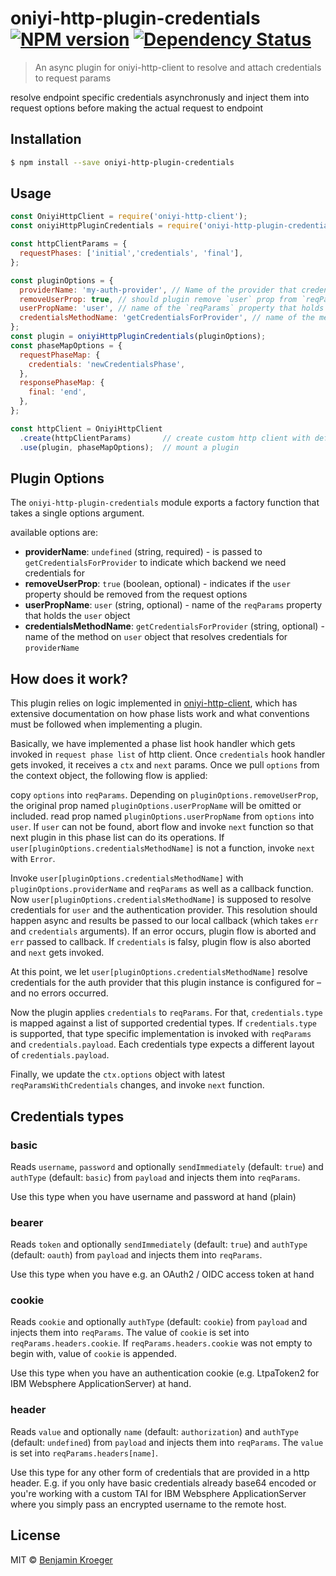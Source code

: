 # oniyi-http-plugin-credentials [![NPM version][npm-image]][npm-url] [![Dependency Status][daviddm-image]][daviddm-url]
> An async plugin for oniyi-http-client to resolve and attach credentials to request params

resolve endpoint specific credentials asynchronusly and inject them into request options before making the actual request to endpoint

## Installation

```sh
$ npm install --save oniyi-http-plugin-credentials
```

## Usage

```js
const OniyiHttpClient = require('oniyi-http-client');
const oniyiHttpPluginCredentials = require('oniyi-http-plugin-credentials');

const httpClientParams = {
  requestPhases: ['initial','credentials', 'final'],
};

const pluginOptions = {
  providerName: 'my-auth-provider', // Name of the provider that credentials should be resolved for
  removeUserProp: true, // should plugin remove `user` prop from `reqParams`
  userPropName: 'user', // name of the `reqParams` property that holds the `user` object
  credentialsMethodName: 'getCredentialsForProvider', // name of the method on `user` object that resolves credentials for `providerName`
};
const plugin = oniyiHttpPluginCredentials(pluginOptions);
const phaseMapOptions = {
  requestPhaseMap: {
    credentials: 'newCredentialsPhase',
  },
  responsePhaseMap: {
    final: 'end',
  },
};

const httpClient = OniyiHttpClient
  .create(httpClientParams)       // create custom http client with defined phase lists
  .use(plugin, phaseMapOptions);  // mount a plugin
```

## Plugin Options
The `oniyi-http-plugin-credentials` module exports a factory function that takes a single options argument.

available options are:
- **providerName**: `undefined` (string, required) - is passed to `getCredentialsForProvider` to indicate which backend we need credentials for
- **removeUserProp**: `true` (boolean, optional) - indicates if the `user` property should be removed from the request options
- **userPropName**: `user` (string, optional) - name of the `reqParams` property that holds the `user` object
- **credentialsMethodName**: `getCredentialsForProvider` (string, optional) - name of the method on `user` object that resolves credentials for `providerName`

## How does it work?

This plugin relies on logic implemented in [oniyi-http-client](https://npmjs.org/package/oniyi-http-client), which has extensive documentation on how phase lists work and what conventions must be followed when implementing a plugin.
 
Basically, we have implemented a phase list hook handler which gets invoked in `request phase list` of http client.
Once `credentials` hook handler gets invoked, it receives a `ctx` and `next` params. Once we pull `options` from the context object, the following flow is applied:

copy `options` into `reqParams`. Depending on `pluginOptions.removeUserProp`, the original prop named `pluginOptions.userPropName` will be omitted or included.
read prop named `pluginOptions.userPropName` from `options` into `user`.
If `user` can not be found, abort flow and invoke `next` function so that next plugin in this phase list can do its operations. 
If `user[pluginOptions.credentialsMethodName]` is not a function, invoke `next` with `Error`.

Invoke `user[pluginOptions.credentialsMethodName]` with `pluginOptions.providerName` and `reqParams` as well as a callback function.
Now `user[pluginOptions.credentialsMethodName]` is supposed to resolve credentials for `user` and the authentication provider. This resolution should happen async and results be passed to our local callback (which takes `err` and `credentials` arguments).
If an error occurs, plugin flow is aborted and `err` passed to callback.
If `credentials` is falsy, plugin flow is also aborted and `next` gets invoked.

At this point, we let `user[pluginOptions.credentialsMethodName]` resolve credentials for the auth provider that this plugin instance is configured for – and no errors occurred.

Now the plugin applies `credentials` to `reqParams`. For that, `credentials.type` is mapped against a list of supported credential types. If `credentials.type` is supported, that type specific implementation is invoked with `reqParams` and `credentials.payload`.
Each credentials type expects a different layout of `credentials.payload`.

Finally, we update the `ctx.options` object with latest `reqParamsWithCredentials` changes, and invoke `next` function.

## Credentials types

### basic
Reads `username`, `password` and optionally `sendImmediately` (default: `true`) and `authType` (default: `basic`) from `payload` and injects them into `reqParams`.

Use this type when you have username and password at hand (plain)

### bearer
Reads `token` and optionally `sendImmediately` (default: `true`) and `authType` (default: `oauth`) from `payload` and injects them into `reqParams`.

Use this type when you have e.g. an OAuth2 / OIDC access token at hand

### cookie
Reads `cookie` and optionally `authType` (default: `cookie`) from `payload` and injects them into `reqParams`. The value of `cookie` is set into `reqParams.headers.cookie`. If `reqParams.headers.cookie` was not empty to begin with, value of `cookie` is appended.

Use this type when you have an authentication cookie (e.g. LtpaToken2 for IBM Websphere ApplicationServer) at hand.

### header
Reads `value` and optionally `name` (default: `authorization`) and `authType` (default: `undefined`) from `payload` and injects them into `reqParams`. The `value` is set into `reqParams.headers[name]`.

Use this type for any other form of credentials that are provided in a http header. E.g. if you only have basic credentials already base64 encoded or you're working with a custom TAI for IBM Websphere ApplicationServer where you simply pass an encrypted username to the remote host.

## License

MIT © [Benjamin Kroeger]()


[npm-image]: https://badge.fury.io/js/oniyi-http-plugin-credentials.svg
[npm-url]: https://npmjs.org/package/oniyi-http-plugin-credentials
[travis-image]: https://travis-ci.org/benkroeger/oniyi-http-plugin-credentials.svg?branch=master
[travis-url]: https://travis-ci.org/benkroeger/oniyi-http-plugin-credentials
[daviddm-image]: https://david-dm.org/benkroeger/oniyi-http-plugin-credentials.svg?theme=shields.io
[daviddm-url]: https://david-dm.org/benkroeger/oniyi-http-plugin-credentials
